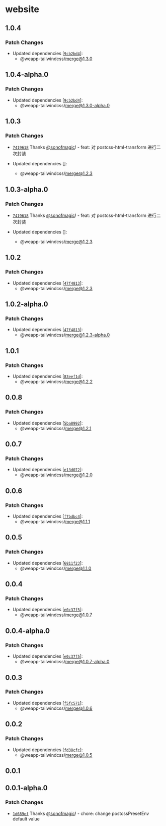 # website

## 1.0.4

### Patch Changes

- Updated dependencies [[`9cb2bd4`](https://github.com/sonofmagic/weapp-tailwindcss/commit/9cb2bd4616326dd3431175a6848834da9d5c210b)]:
  - @weapp-tailwindcss/merge@1.3.0

## 1.0.4-alpha.0

### Patch Changes

- Updated dependencies [[`9cb2bd4`](https://github.com/sonofmagic/weapp-tailwindcss/commit/9cb2bd4616326dd3431175a6848834da9d5c210b)]:
  - @weapp-tailwindcss/merge@1.3.0-alpha.0

## 1.0.3

### Patch Changes

- [`7419618`](https://github.com/sonofmagic/weapp-tailwindcss/commit/741961839510edafc39f2cebf91b8e8dc1cd8bd3) Thanks [@sonofmagic](https://github.com/sonofmagic)! - feat: 对 postcss-html-transform 进行二次封装

- Updated dependencies []:
  - @weapp-tailwindcss/merge@1.2.3

## 1.0.3-alpha.0

### Patch Changes

- [`7419618`](https://github.com/sonofmagic/weapp-tailwindcss/commit/741961839510edafc39f2cebf91b8e8dc1cd8bd3) Thanks [@sonofmagic](https://github.com/sonofmagic)! - feat: 对 postcss-html-transform 进行二次封装

- Updated dependencies []:
  - @weapp-tailwindcss/merge@1.2.3

## 1.0.2

### Patch Changes

- Updated dependencies [[`47f4813`](https://github.com/sonofmagic/weapp-tailwindcss/commit/47f4813c7f901e35d844f1935e14de89eeeb32a1)]:
  - @weapp-tailwindcss/merge@1.2.3

## 1.0.2-alpha.0

### Patch Changes

- Updated dependencies [[`47f4813`](https://github.com/sonofmagic/weapp-tailwindcss/commit/47f4813c7f901e35d844f1935e14de89eeeb32a1)]:
  - @weapp-tailwindcss/merge@1.2.3-alpha.0

## 1.0.1

### Patch Changes

- Updated dependencies [[`83eef1d`](https://github.com/sonofmagic/weapp-tailwindcss/commit/83eef1d697de6d558db7d073ca34832a10490dc3)]:
  - @weapp-tailwindcss/merge@1.2.2

## 0.0.8

### Patch Changes

- Updated dependencies [[`5ba8992`](https://github.com/sonofmagic/weapp-tailwindcss/commit/5ba89920b01517ccb90598660cd0d5f9a4b4f623)]:
  - @weapp-tailwindcss/merge@1.2.1

## 0.0.7

### Patch Changes

- Updated dependencies [[`e13d072`](https://github.com/sonofmagic/weapp-tailwindcss/commit/e13d072524100b0ff7292e2e316b40d5cdadedb5)]:
  - @weapp-tailwindcss/merge@1.2.0

## 0.0.6

### Patch Changes

- Updated dependencies [[`f7bdbc4`](https://github.com/sonofmagic/weapp-tailwindcss/commit/f7bdbc41fda927f2884305730781621bad4f3157)]:
  - @weapp-tailwindcss/merge@1.1.1

## 0.0.5

### Patch Changes

- Updated dependencies [[`6811f23`](https://github.com/sonofmagic/weapp-tailwindcss/commit/6811f231932925cf1f34ef45eda5b233d792d54f)]:
  - @weapp-tailwindcss/merge@1.1.0

## 0.0.4

### Patch Changes

- Updated dependencies [[`e0c37f5`](https://github.com/sonofmagic/weapp-tailwindcss/commit/e0c37f5f546b143341a75701a1907f876df38fa9)]:
  - @weapp-tailwindcss/merge@1.0.7

## 0.0.4-alpha.0

### Patch Changes

- Updated dependencies [[`e0c37f5`](https://github.com/sonofmagic/weapp-tailwindcss/commit/e0c37f5f546b143341a75701a1907f876df38fa9)]:
  - @weapp-tailwindcss/merge@1.0.7-alpha.0

## 0.0.3

### Patch Changes

- Updated dependencies [[`f5fc571`](https://github.com/sonofmagic/weapp-tailwindcss/commit/f5fc5713732fd093fb17991117862ef87aa0dd2f)]:
  - @weapp-tailwindcss/merge@1.0.6

## 0.0.2

### Patch Changes

- Updated dependencies [[`fd38cfc`](https://github.com/sonofmagic/weapp-tailwindcss/commit/fd38cfce64ee3edc7d454928367d76ff0e0c829a)]:
  - @weapp-tailwindcss/merge@1.0.5

## 0.0.1

## 0.0.1-alpha.0

### Patch Changes

- [`1d689ef`](https://github.com/sonofmagic/weapp-tailwindcss/commit/1d689efca6cf0de7e476b03b2be8d09284beae68) Thanks [@sonofmagic](https://github.com/sonofmagic)! - chore: change postcssPresetEnv default value
